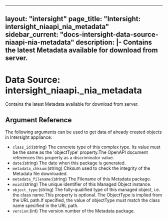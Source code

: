 
---
layout: "intersight"
page_title: "Intersight: intersight_niaapi_nia_metadata"
sidebar_current: "docs-intersight-data-source-niaapi-nia-metadata"
description: |-
Contains the latest Metadata available for download from server.
---

# Data Source: intersight_niaapi._nia_metadata
Contains the latest Metadata available for download from server.
## Argument Reference
The following arguments can be used to get data of already created objects in Intersight appliance:
* `class_id`:(string) The concrete type of this complex type. Its value must be the same as the 'objectType' property.The OpenAPI document references this property as a discriminator value. 
* `date`:(string) The date when this package is generated. 
* `metadata_chksum`:(string) Chksum used to check the integrity of the Metadata file downloaded. 
* `metadata_filename`:(string) The Filename of this Metadata package. 
* `moid`:(string) The unique identifier of this Managed Object instance. 
* `object_type`:(string) The fully-qualified type of this managed object, i.e. the class name.This property is optional. The ObjectType is implied from the URL path.If specified, the value of objectType must match the class name specified in the URL path. 
* `version`:(int) The version number of the Metadata package. 
